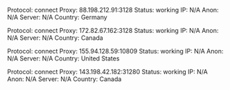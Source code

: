 Protocol: connect
Proxy: 88.198.212.91:3128
Status: working
IP: N/A
Anon: N/A
Server: N/A
Country: Germany

Protocol: connect
Proxy: 172.82.67.162:3128
Status: working
IP: N/A
Anon: N/A
Server: N/A
Country: Canada

Protocol: connect
Proxy: 155.94.128.59:10809
Status: working
IP: N/A
Anon: N/A
Server: N/A
Country: United States

Protocol: connect
Proxy: 143.198.42.182:31280
Status: working
IP: N/A
Anon: N/A
Server: N/A
Country: Canada

